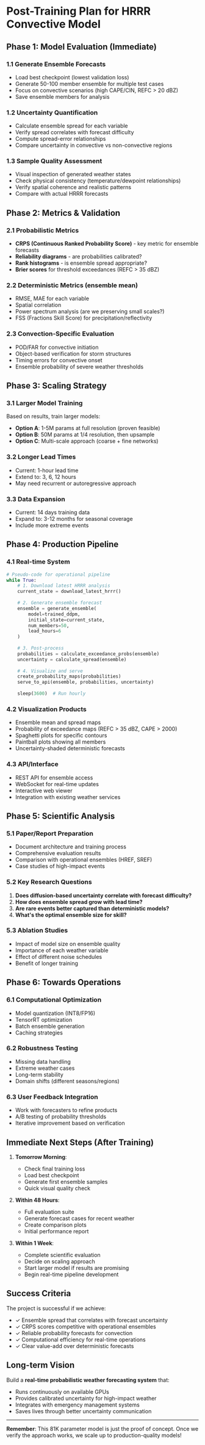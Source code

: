 # Post-Training Plan for HRRR Convective Model

## Phase 1: Model Evaluation (Immediate)

### 1.1 Generate Ensemble Forecasts
- Load best checkpoint (lowest validation loss)
- Generate 50-100 member ensemble for multiple test cases
- Focus on convective scenarios (high CAPE/CIN, REFC > 20 dBZ)
- Save ensemble members for analysis

### 1.2 Uncertainty Quantification
- Calculate ensemble spread for each variable
- Verify spread correlates with forecast difficulty
- Compute spread-error relationships
- Compare uncertainty in convective vs non-convective regions

### 1.3 Sample Quality Assessment
- Visual inspection of generated weather states
- Check physical consistency (temperature/dewpoint relationships)
- Verify spatial coherence and realistic patterns
- Compare with actual HRRR forecasts

## Phase 2: Metrics & Validation

### 2.1 Probabilistic Metrics
- **CRPS (Continuous Ranked Probability Score)** - key metric for ensemble forecasts
- **Reliability diagrams** - are probabilities calibrated?
- **Rank histograms** - is ensemble spread appropriate?
- **Brier scores** for threshold exceedances (REFC > 35 dBZ)

### 2.2 Deterministic Metrics (ensemble mean)
- RMSE, MAE for each variable
- Spatial correlation
- Power spectrum analysis (are we preserving small scales?)
- FSS (Fractions Skill Score) for precipitation/reflectivity

### 2.3 Convection-Specific Evaluation
- POD/FAR for convective initiation
- Object-based verification for storm structures
- Timing errors for convective onset
- Ensemble probability of severe weather thresholds

## Phase 3: Scaling Strategy

### 3.1 Larger Model Training
Based on results, train larger models:
- **Option A**: 1-5M params at full resolution (proven feasible)
- **Option B**: 50M params at 1/4 resolution, then upsample
- **Option C**: Multi-scale approach (coarse + fine networks)

### 3.2 Longer Lead Times
- Current: 1-hour lead time
- Extend to: 3, 6, 12 hours
- May need recurrent or autoregressive approach

### 3.3 Data Expansion
- Current: 14 days training data
- Expand to: 3-12 months for seasonal coverage
- Include more extreme events

## Phase 4: Production Pipeline

### 4.1 Real-time System
```python
# Pseudo-code for operational pipeline
while True:
    # 1. Download latest HRRR analysis
    current_state = download_latest_hrrr()
    
    # 2. Generate ensemble forecast
    ensemble = generate_ensemble(
        model=trained_ddpm,
        initial_state=current_state,
        num_members=50,
        lead_hours=6
    )
    
    # 3. Post-process
    probabilities = calculate_exceedance_probs(ensemble)
    uncertainty = calculate_spread(ensemble)
    
    # 4. Visualize and serve
    create_probability_maps(probabilities)
    serve_to_api(ensemble, probabilities, uncertainty)
    
    sleep(3600)  # Run hourly
```

### 4.2 Visualization Products
- Ensemble mean and spread maps
- Probability of exceedance maps (REFC > 35 dBZ, CAPE > 2000)
- Spaghetti plots for specific contours
- Paintball plots showing all members
- Uncertainty-shaded deterministic forecasts

### 4.3 API/Interface
- REST API for ensemble access
- WebSocket for real-time updates
- Interactive web viewer
- Integration with existing weather services

## Phase 5: Scientific Analysis

### 5.1 Paper/Report Preparation
- Document architecture and training process
- Comprehensive evaluation results
- Comparison with operational ensembles (HREF, SREF)
- Case studies of high-impact events

### 5.2 Key Research Questions
1. **Does diffusion-based uncertainty correlate with forecast difficulty?**
2. **How does ensemble spread grow with lead time?**
3. **Are rare events better captured than deterministic models?**
4. **What's the optimal ensemble size for skill?**

### 5.3 Ablation Studies
- Impact of model size on ensemble quality
- Importance of each weather variable
- Effect of different noise schedules
- Benefit of longer training

## Phase 6: Towards Operations

### 6.1 Computational Optimization
- Model quantization (INT8/FP16)
- TensorRT optimization
- Batch ensemble generation
- Caching strategies

### 6.2 Robustness Testing
- Missing data handling
- Extreme weather cases
- Long-term stability
- Domain shifts (different seasons/regions)

### 6.3 User Feedback Integration
- Work with forecasters to refine products
- A/B testing of probability thresholds
- Iterative improvement based on verification

## Immediate Next Steps (After Training)

1. **Tomorrow Morning**:
   - Check final training loss
   - Load best checkpoint
   - Generate first ensemble samples
   - Quick visual quality check

2. **Within 48 Hours**:
   - Full evaluation suite
   - Generate forecast cases for recent weather
   - Create comparison plots
   - Initial performance report

3. **Within 1 Week**:
   - Complete scientific evaluation
   - Decide on scaling approach
   - Start larger model if results are promising
   - Begin real-time pipeline development

## Success Criteria

The project is successful if we achieve:
- ✓ Ensemble spread that correlates with forecast uncertainty
- ✓ CRPS scores competitive with operational ensembles
- ✓ Reliable probability forecasts for convection
- ✓ Computational efficiency for real-time operations
- ✓ Clear value-add over deterministic forecasts

## Long-term Vision

Build a **real-time probabilistic weather forecasting system** that:
- Runs continuously on available GPUs
- Provides calibrated uncertainty for high-impact weather
- Integrates with emergency management systems
- Saves lives through better uncertainty communication

---

**Remember**: This 81K parameter model is just the proof of concept. Once we verify the approach works, we scale up to production-quality models!